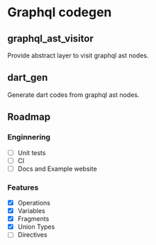 # Graphql codegen

## graphql_ast_visitor
Provide abstract layer to visit graphql ast nodes.

## dart_gen
Generate dart codes from graphql ast nodes.

## Roadmap

### Enginnering
- [ ] Unit tests
- [ ] CI
- [ ] Docs and Example website
### Features
- [x] Operations
- [x] Variables
- [x] Fragments
- [x] Union Types
- [ ] Directives
